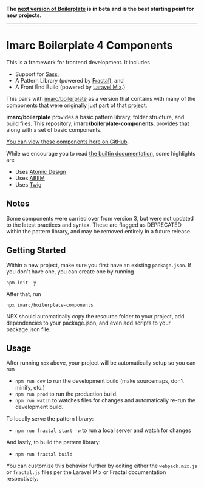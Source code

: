 **The [next version of Boilerplate](https://github.com/imarc/boilerplate-components/tree/next) is in beta and is the best starting point for new projects.**

----

Imarc Boilerplate 4 Components 
==============================

This is a framework for frontend development. It includes

* Support for [Sass](https://sass-lang.com/),
* A Pattern Library (powered by [Fractal](https://fractal.build/)), and
* A Front End Build (powered by [Laravel Mix](https://laravel-mix.com/).)

This pairs with [imarc/boilerplate](https://github.com/imarc/boilerplate) as a version that contains with many of the components that were originally just part of that project.

**imarc/boilerplate** provides a basic pattern library, folder structure, and build files. This repository, **imarc/boilerplate-components**, provides that along with a set of basic components.

[You can view these components here on GitHub](https://imarc.github.io/boilerplate-components/pattern-library/).

While we encourage you to read [the builtin documentation](https://imarc.github.io/boilerplate-components/pattern-library/), some highlights are

* Uses [Atomic Design](http://atomicdesign.bradfrost.com/)
* Uses [ABEM](https://css-tricks.com/abem-useful-adaptation-bem/)
* Uses [Twig](https://github.com/twigjs/twig.js)


Notes
-----

Some components were carried over from version 3, but were not updated to the latest practices and syntax. These are flagged as DEPRECATED within the pattern library, and may be removed entirely in a future release.


Getting Started
---------------

Within a new project, make sure you first have an existing `package.json`. If you don't have one, you can create one by running

```
npm init -y
```

After that, run

```
npx imarc/boilerplate-components
```

NPX should automatically copy the resource folder to your project, add dependencies to your package.json, and even add scripts to your package.json file.



Usage
-----

After running `npx` above, your project will be automatically setup so you can run

* `npm run dev` to run the development build (make sourcemaps, don't minify, etc.)
* `npm run prod` to run the production build.
* `npm run watch` to watches files for changes and automatically re-run the development build.

To locally serve the pattern library:

* `npm run fractal start -w` to run a local server and watch for changes

And lastly, to build the pattern library:

* `npm run fractal build`

You can customize this behavior further by editing either the `webpack.mix.js` or `fractal.js` files per the Laravel Mix or Fractal documentation respectively.
